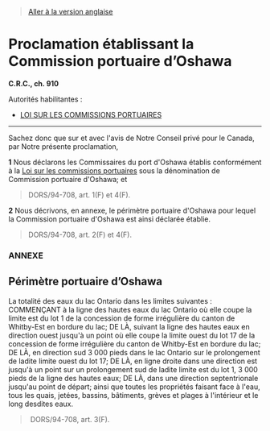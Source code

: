 > [Aller à la version anglaise](/en/Regulations/Consolidated%20Regulations%20of%20Canada/901-1000/C.R.C.,%20c.%20910.md)

# Proclamation établissant la Commission portuaire d’Oshawa

**C.R.C., ch. 910**

Autorités habilitantes : 
- [LOI SUR LES COMMISSIONS PORTUAIRES](/fr/Lois/Lois%20révisées%20du%20Canada/H/H-1.md)

----------

Sachez donc que sur et avec l'avis de Notre Conseil privé pour le Canada, par Notre présente proclamation,



**1** Nous déclarons les Commissaires du port d'Oshawa établis conformément à la [Loi sur les commissions portuaires](/fr/Lois/Lois%20révisées%20du%20Canada/H/H-1.md) sous la dénomination de Commission portuaire d'Oshawa; et
> DORS/94-708, art. 1(F) et 4(F).




**2** Nous décrivons, en annexe, le périmètre portuaire d'Oshawa pour lequel la Commission portuaire d'Oshawa est ainsi déclarée établie.
> DORS/94-708, art. 2(F) et 4(F).





### **ANNEXE** 
## Périmètre portuaire d’Oshawa
La totalité des eaux du lac Ontario dans les limites suivantes : COMMENÇANT à la ligne des hautes eaux du lac Ontario où elle coupe la limite est du lot 1 de la concession de forme irrégulière du canton de Whitby-Est en bordure du lac; DE LÀ, suivant la ligne des hautes eaux en direction ouest jusqu'à un point où elle coupe la limite ouest du lot 17 de la concession de forme irrégulière du canton de Whitby-Est en bordure du lac; DE LÀ, en direction sud 3 000 pieds dans le lac Ontario sur le prolongement de ladite limite ouest du lot 17; DE LÀ, en ligne droite dans une direction est jusqu'à un point sur un prolongement sud de ladite limite est du lot 1, 3 000 pieds de la ligne des hautes eaux; DE LÀ, dans une direction septentrionale jusqu'au point de départ; ainsi que toutes les propriétés faisant face à l'eau, tous les quais, jetées, bassins, bâtiments, grèves et plages à l'intérieur et le long desdites eaux.


>  DORS/94-708, art. 3(F).


